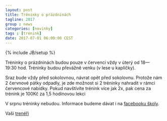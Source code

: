 ```yaml
---
layout: post
title: Tréninky o prázdninách
tagline: 2017
group : news
categories: [novinky]
tags : [trénink]
date: 2017-07-01 06:00:00 CEST
---
```

{% include JB/setup %}

Tréninky o prázdninách budou pouze v červenci vždy v úterý od 18&mdash;19:30&nbsp;hod. Tréninky budou převážně venku (v lese u kapličky).

Sraz bude vždy před sokolovnou, návrat opět před sokolovnu. Protože nám 2 červnové pátky odpadly, je zde možnost si 2 tréninky nahradit v rámci červencové nabídky.
Pokud navštívíte trénink více jak 2x, pak cena za trénink je 100Kč za 1,5 hodinovou lekci

V srpnu tréninky nebudou. Informace budeme dávat i na [facebooku školy](https://www.facebook.com/taekwondo.strancice/).

Vaši [trenéři](/treneri)
